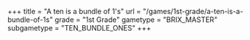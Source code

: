 +++
title = "A ten is a bundle of 1's"
url = "/games/1st-grade/a-ten-is-a-bundle-of-1s"
grade = "1st Grade"
gametype = "BRIX_MASTER"
subgametype = "TEN_BUNDLE_ONES"
+++